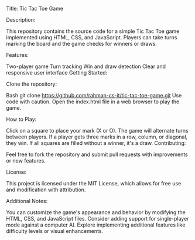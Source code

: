 Title: Tic Tac Toe Game

Description:

This repository contains the source code for a simple Tic Tac Toe game implemented using HTML, CSS, and JavaScript. Players can take turns marking the board and the game checks for winners or draws.

Features:

Two-player game
Turn tracking
Win and draw detection
Clear and responsive user interface
Getting Started:

Clone the repository:

Bash
git clone https://github.com/rahman-cs-it/tic-tac-toe-game.git
Use code with caution.
Open the index.html file in a web browser to play the game.

How to Play:

Click on a square to place your mark (X or O).
The game will alternate turns between players.
If a player gets three marks in a row, column, or diagonal, they win.
If all squares are filled without a winner, it's a draw.
Contributing:

Feel free to fork the repository and submit pull requests with improvements or new features.

License:

This project is licensed under the MIT License, which allows for free use and modification with attribution.

Additional Notes:

You can customize the game's appearance and behavior by modifying the HTML, CSS, and JavaScript files.
Consider adding support for single-player mode against a computer AI.
Explore implementing additional features like difficulty levels or visual enhancements.
